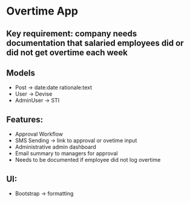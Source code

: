# Overtime App

## Key requirement: company needs documentation that salaried employees did or did not get overtime each week

## Models
- Post -> date:date rationale:text
- User -> Devise
- AdminUser -> STI

## Features:
- Approval Workflow
- SMS Sending -> link to approval or ovetime input
- Administrative admin dashboard
- Email summary to managers for approval
- Needs to be documented if employee did not log overtime

## UI:
- Bootstrap -> formatting